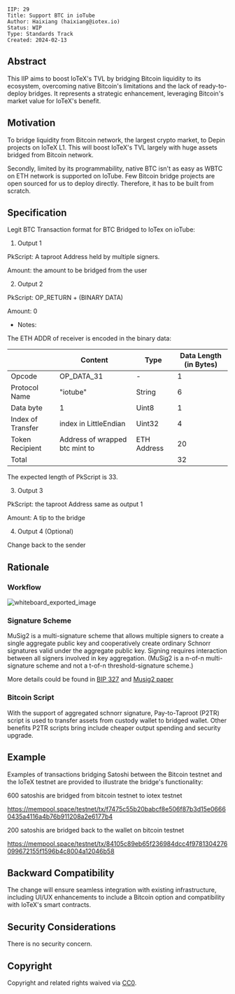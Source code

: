 ```
IIP: 29
Title: Support BTC in ioTube
Author: Haixiang (haixiang@iotex.io)
Status: WIP
Type: Standards Track
Created: 2024-02-13
```

## Abstract
This IIP aims to boost IoTeX's TVL by bridging Bitcoin liquidity to its ecosystem, overcoming native Bitcoin's limitations and the lack of ready-to-deploy bridges. It represents a strategic enhancement, leveraging Bitcoin's market value for IoTeX's benefit.

## Motivation

To bridge liquidity from Bitcoin network, the largest crypto market, to Depin projects on IoTeX L1. This will boost IoTeX's TVL largely with huge assets bridged from Bitcoin network.

Secondly, limited by its programmability, native BTC isn't as easy as WBTC on ETH network is supported on IoTube. Few Bitcoin bridge projects are open sourced for us to deploy directly. Therefore, it has to be built from scratch.

## Specification

Legit BTC Transaction format for BTC Bridged to IoTex on ioTube:

1. Output 1

PkScript: A taproot Address held by multiple signers.

Amount: the amount to be bridged from the user

2. Output 2

PkScript: OP_RETURN + (BINARY DATA)

Amount: 0

- Notes: 

The ETH ADDR of receiver is encoded in the binary data:

|                   | Content                        | Type        | Data Length (in Bytes) |
|-------------------|--------------------------------|-------------|------------------------|
| Opcode            | OP_DATA_31                     |      -      | 1                      |
| Protocol Name     | "iotube"                       | String      | 6                      |
| Data byte         | 1                              | Uint8       | 1                      |
| Index of Transfer | index in LittleEndian          | Uint32      | 4                      |
| Token Recipient   | Address of wrapped btc mint to | ETH Address | 20                     |
| Total             |                                |             | 32                     |


The expected length of PkScript is 33.

3. Output 3

PkScript: the taproot Address same as output 1

Amount: A tip to the bridge

4. Output 4 (Optional)

Change back to the sender

## Rationale

### Workflow

![whiteboard_exported_image](https://github.com/iotexproject/iips/assets/55118568/da1c1a40-9897-4473-9392-a4fb0d903949)

### Signature Scheme

MuSig2 is a multi-signature scheme that allows multiple signers to create a single aggregate public key and cooperatively create ordinary Schnorr signatures valid under the aggregate public key. Signing requires interaction between all signers involved in key aggregation. (MuSig2 is a n-of-n multi-signature scheme and not a t-of-n threshold-signature scheme.)

More details could be found in [BIP 327](https://github.com/bitcoin/bips/blob/master/bip-0327.mediawiki) and [Musig2 paper](https://eprint.iacr.org/2020/1261.pdf)

### Bitcoin Script

With the support of aggregated schnorr signature, Pay-to-Taproot (P2TR) script is used to transfer assets from custody wallet to bridged wallet. Other benefits P2TR scripts bring include cheaper output spending and security upgrade.


## Example

Examples of transactions bridging Satoshi between the Bitcoin testnet and the IoTeX testnet are provided to illustrate the bridge's functionality:

600 satoshis are bridged from bitcoin testnet to iotex testnet

https://mempool.space/testnet/tx/f7475c55b20babcf8e506f87b3d15e06660435a4116a4b76b911208a2e6177b4

200 satoshis are bridged back to the wallet on bitcoin testnet 

https://mempool.space/testnet/tx/84105c89eb65f236984dcc4f9781304276099672155f1596b4c8004a12046b58

## Backward Compatibility

The change will ensure seamless integration with existing infrastructure, including UI/UX enhancements to include a Bitcoin option and compatibility with IoTeX's smart contracts.

## Security Considerations

There is no security concern.

## Copyright
Copyright and related rights waived via [CC0](https://creativecommons.org/publicdomain/zero/1.0/).